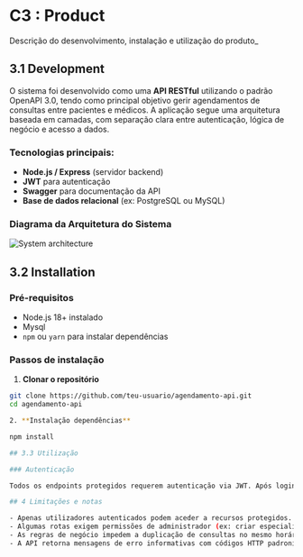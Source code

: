 # C3 : Product

Descrição do desenvolvimento, instalação e utilização do produto_

## 3.1 Development

O sistema foi desenvolvido como uma **API RESTful** utilizando o padrão OpenAPI 3.0, tendo como principal objetivo gerir agendamentos de consultas entre pacientes e médicos. A aplicação segue uma arquitetura baseada em camadas, com separação clara entre autenticação, lógica de negócio e acesso a dados.

### Tecnologias principais:
- **Node.js / Express** (servidor backend)
- **JWT** para autenticação
- **Swagger** para documentação da API
- **Base de dados relacional** (ex: PostgreSQL ou MySQL)

### Diagrama da Arquitetura do Sistema

![System architecture](images/image09.png)

## 3.2 Installation

### Pré-requisitos

- Node.js 18+ instalado
- Mysql
- `npm` ou `yarn` para instalar dependências

### Passos de instalação

1. **Clonar o repositório**
```bash
git clone https://github.com/teu-usuario/agendamento-api.git
cd agendamento-api

2. **Instalação dependências**

npm install

## 3.3 Utilização

### Autenticação

Todos os endpoints protegidos requerem autenticação via JWT. Após login, o token será enviado no cabeçalho das requisições.

## 4 Limitações e notas

- Apenas utilizadores autenticados podem aceder a recursos protegidos.
- Algumas rotas exigem permissões de administrador (ex: criar especialidades).
- As regras de negócio impedem a duplicação de consultas no mesmo horário entre médico e paciente.
- A API retorna mensagens de erro informativas com códigos HTTP padronizados (401, 403, 404, 500, etc.).
